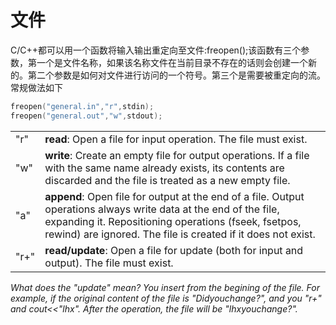 # 文件
C/C++都可以用一个函数将输入输出重定向至文件:freopen();该函数有三个参数，第一个是文件名称，如果该名称文件在当前目录不存在的话则会创建一个新的。第二个参数是如何对文件进行访问的一个符号。第三个是需要被重定向的流。常规做法如下
```cpp
freopen("general.in","r",stdin);
freopen("general.out","w",stdout);
```
|||
| ---- | ---- |
|"r"|**read**: Open a file for input operation. The file must exist.|
|"w"|**write**: Create an empty file for output operations. If a file with the same name already exists, its contents are discarded and the file is treated as a new empty file.|
|"a"|**append**: Open file for output at the end of a file. Output operations always write data at the end of the file, expanding it. Repositioning operations (fseek, fsetpos, rewind) are ignored. The file is created if it does not exist.|
| "r+"|**read/update**: Open a file for update (both for input and output). The file must exist.| 

*What does the "update" mean? You insert from the begining of the file. For example, if the original content of the file is "Didyouchange?", and you "r+" and cout<<"lhx". After the operation, the file will be "lhxyouchange?".*
